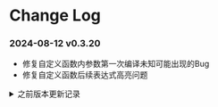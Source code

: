 # Change Log

### 2024-08-12 v0.3.20
* 修复自定义函数内参数第一次编译未知可能出现的Bug
* 修复自定义函数后续表达式高亮问题

<details>
<summary>之前版本更新记录</summary>

### 2024-08-12 v0.3.19
* 优化内核的表达式解析与计算
* 编译结果分包，支持 `node` 独立编译
* 修复命令前有标签则编译错误的Bug
* 修复标签重命名可能出错的Bug
* 修复智能提示输入 "." 没有提示的Bug

### 2024-07-29 v0.3.11
* 遗漏了 `.IFDEF` `.IFNDEF` 命令，现补上
* 修复 `.INCBIN` `.INCLUDE` 错误
* 修复即使有错误继续编译导致的编译卡死问题
* 内核重写部分代码，使分析器和编译器分离
* 修复编译有误重复编译卡死Bug或无输出
* 取消Tab长度为8的设定

### 2024-07-22 v0.3.6
* 重写内核
* 修复关于命令的智能提示
* 修复汇编指令的智能提示
* 修复逗号分隔可能出现的错误
* 修复自定义函数查找引用错误
* 修复重命名标签如果标签名称重复依然可以重命名的错误

### 2024-05-07 v0.2.67
* 修复若 `.IF` 命令内包含 `.INCLUDE` 命令编译出错的Bug
* 修复 `.INCLUDE` `.INCBIN` 命令无法导航到文件的Bug
* 修复 `<=` 运算符报错

### 2024-03-11 v0.2.64
* 修复出现警告信息后重新编译不消失问题
* 优化将所有编译行前的标签作为新一行编译（优化编译逻辑）

### 2024-03-06 v0.2.63
* 修复定义的变量不在同一个文件内可能报错
* 修复自定义函数内标签解析错误
* 修复将读取文件路径统一为小写，避免 vscode 的 Uri 读取路径问题
* 允许 `.MACRO` 内变量使用变量，这里所有定义的变量将为全局变量，例如
```
    .MACRO Test
saveAddress = *
    .ENDM
```

### 2023-12-27 v0.2.59
* 新增编译后点击行查看编辑结果的功能
* 重构关于标签的存储方式，避免标签极低概率的重复存储
* 优化智能提示的图标显示
* 添加 `65c816` 部分缺漏的指令
* 修复 `JSR` `JSL` 指令的错误
* 修复编辑完成后立即编译报错的Bug
* 修复标签可能不高亮的问题

### 2023-12-20 v0.2.51
* 新增 `!` `~` 两种运算符
* 新增可以对变量进行多行注释，在显示提示的时候能够显示多行，例如：
```
    ; 这里是注释1
    ; 这里是注释2
    ; 这里是注释3
    .DEF label, expression    ;在这里，label会显示其上面以及本注释
```
* 优化智能提示，汇编指令寻址模式，自定义函数的插入文本
* 优化鼠标暂停变量上的提示显示方式
* 修复重命名 `.ENUM` 命令内的变量失效的问题

### 2023-12-14 v0.2.48
* 修复 `.MACRO` 命令参数使用字符串时无法编译内联的 `.DB` 等命令
* 修复 `.HEX` 命令参数不应出现智能提示的Bug
* 修复自定义函数的参数校验问题
* 修复自定义函数的参数不能使用字符串，这里增强了 `.DB` `.DW` `.DL` 的用法
* 修复查找自定义函数的引用时查找出所有函数
* 修复自定义函数重命名错误

### 2023-12-06 v0.2.44
* 解除 `.BASE` `.ORG` 不能在 `.Macro` 内使用的限制
* 修复重命名不重命名关于数据组的Bug
* 修复定义标签不能为临时标签
* 新增命令 `.ENUM` `.ENDE`，具体信息请参考文档说明
* 新增鼠标停留在编译器命令的时候显示命令使用提示
* ~~移除 `config` 配置下的 `patchFile`~~，这个可以使用 `.INCBIN` 灵活代替，例如：
```
    ; In entry file
    .ORG $0
    .BASE $0
    .INCBIN "file.bin"

    ; Your code
```

### 2023-11-27 v0.2.38
* 修复查找定义不能寻找临时变量的问题
* 修复自定义函数标签编译错误
* 修复自定义函数解析错误
* 修复自定义函数后智能提示不出现的问题
* 优化智能提示不出现自定义函数的问题
* 新增查找引用功能
* 新增修改变量名称功能

### 2023-11-18 v0.2.35
* 优化在输入寻址方式时会弹出不必要的智能提示
* 优化当输入只有隐含寻址的汇编指令时，加入回车

### 2023-11-15 v0.2.33
* 修复选项 `patchFile` 失效的问题
* 添加若标签末尾为 `:`，则自动忽略
* 将中文的 `README` 作为默认

### 2023-06-05 v0.2.28
* 修复当寻址表达式为空时不报错的Bug
* 修复运算符 `&` `|` 的错误

### 2023-05-22 v0.2.26
* 添加 `$` 为独立的时候作为获取当前 `.BASE` 命令地址，例如：`.temp = $` 即获取当前文件 `.BASE` 地址
* 修复编译时粘贴到剪贴板的范围不正确Bug
* 修复一些运算符的Bug
* 修复 `.IF` `.IFDEF` `.IFNDEF` 命令有多个时会编译失败的Bug

### 2023-05-17 v0.2.23
* 修复计算结果为负数的时候卡死
* 修复入口文件不存在则编译卡死的Bug
* 修复数据组智能提示出现的错误
* 修复子标签的父标签为已定义后出现重复定义标签的错误

### 2023-05-09 v0.2.16
* 修复智能提示中提示项目不显示注释的Bug
* 修复未有标签的文件智能提示不显示的Bug
* 修复当表达式中包含 `*` 时编译器卡死的问题
* 丰富智能提示的注释内容

### 2023-04-21 v0.2.12
* 修复 `.IFDEF` `.IFNDEF` 指令分析错误
* 修复汇编指令小写时智能提示不显示的Bug
* 删除文件图标

### 2023-04-09 v0.2.10
* 更新指令，添加例如 `65c816` 内 `LDA.1 #1234` 锁定寻址长度为1的功能
* 修复无法查找到标签定义等所在位置的Bug

### 2023-03-19 v0.2.9
* 将 `project-settings.json` 配置文件移除出 `.vscode` 文件夹内，解耦与 VSCode 的关联
* 修复查找定义的标签选中问题
* 修复临时标签无法编译的问题
* 修复 `.HEX` 命令内使用 `Tab` 报错的Bug
* 修复无起始地址时无法编译的Bug
* 统一内核的文件路径逻辑
* 优化内核

### 2023-03-15 v0.2.4
* 修复 `.DB` `.DW` `.DL` 后无法智能提示标签的问题
* 修复 `.DB` `.DW` `.DL` 命令编译报错问题

### 2023-03-13 v0.2.2
* **破坏性更新，所有编译器命令格式都修改为 `Command arg1, arg2...` 具体请参考 README**
* 重新编写内核
* 添加 **z80-gb** 汇编
* 取消配置 `argumentOutOfRangeError`，添加 `outOfRangeWarning`
* 更新平台名称

### 2023-03-05 v0.1.20
* 修复命令 `.IF` 指令表达式无法计算的Bug

### 2022-11-01 v0.1.19
* 修复查找不到 `.DEF` 标签的Bug

### 2022-10-04 v0.1.18
* 修复项目内错误文件关闭依然显示错误的Bug

### 2022-09-09 v0.1.17
* 修复 **65c816** 下的绝对变址间接寻址的寻址问题
* 修复编译可能造成的标签地址错误
* 修复编译寻址可能造成的错误
* ~~添加越界错误提示选项 `argumentOutOfRangeError`~~

### 2022-09-04 v0.1.11
* 修复 **65c816** 下的寻址错误
* 修复命令的正则表达式分析错误
* 添加 **65c816** 的`JML`指令

### 2022-08-17 v0.1.10
* 修复包括 `.END` 的命令区间判断错误的Bug

### 2022-07-12 v0.1.9
* 更正 `.DB` `.Dw` `.DL` 算法，不再报越界错误

### 2022-06-14 v0.1.7
* 修复原 **65c816** 平台无法使用的Bug
* 修复标签重复不报错的Bug
* 修复编译时标签编译错误的Bug
* 更新 **6502** **65c816** 相关标签的确定寻址长度写法

### 2022-06-11 v0.1.4
* 调整为先解析编译器命令后解析汇编指令
* 修复高亮错误
* 修复文件筛选器的错误
* 添加文件监视

### 2022-06-09 v0.1.2
* 大更新，重写架构，标签、定义、变量颜色进行区分（可能还有错误）
* 修复注释出现智能提示的Bug
* 修复括号不显示错误的Bug

### 2022-05-20 v0.0.13
* 修复配置文件包含以及排除文件的读取错误

### 2022-05-13 v0.0.12
* 添加路径的智能提示
* 修复汇编文件内引用本文件所造成的循环引用错误

### 2022-05-12 v0.0.11
* 修复智能提示显示错误的Bug
* 默认Tab长度为8

### 2022-05-02 v0.0.10
* 修复表达式赋值可能有误

### 2022-04-28 v0.0.8
* 修复临时无名标签编辑时不清除的Bug
* 修复本地标签调用会显示全局标签的Bug

### 2022-04-27 v0.0.7
* 修复6502条件跳转错误

### 2022-04-15 v0.0.6
* 全新版本
* 增加 **65c816** 汇编
* 修复注释汇编指令的高亮错误
* 修复条件跳转的编译错误
</details>